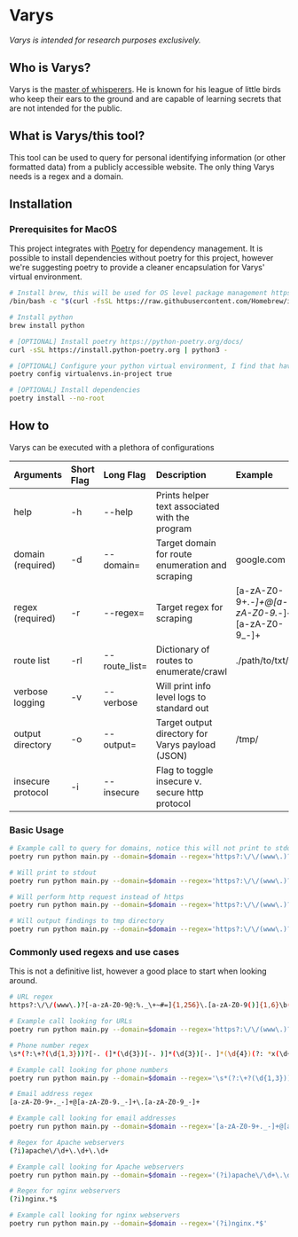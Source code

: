 # Varys
_Varys is intended for research purposes exclusively._

## Who is Varys?
Varys is the [master of whisperers](https://iceandfire.fandom.com/wiki/Varys). He is known for his league of little birds who keep their ears to the ground and are capable of learning secrets that are not intended for the public. 

## What is Varys/this tool? 
This tool can be used to query for personal identifying information (or other formatted data) from a publicly accessible website. The only thing Varys needs is a regex and a domain.

## Installation

### Prerequisites for MacOS

This project integrates with [Poetry](https://python-poetry.org/) for dependency management. It is possible to install
dependencies without poetry for this project, however we're suggesting poetry to provide a cleaner encapsulation for Varys'
virtual environment.

```bash
# Install brew, this will be used for OS level package management https://brew.sh/
/bin/bash -c "$(curl -fsSL https://raw.githubusercontent.com/Homebrew/install/HEAD/install.sh)"

# Install python
brew install python

# [OPTIONAL] Install poetry https://python-poetry.org/docs/
curl -sSL https://install.python-poetry.org | python3 -

# [OPTIONAL] Configure your python virtual environment, I find that having the venv in the project directory to be useful
poetry config virtualenvs.in-project true 

# [OPTIONAL] Install dependencies
poetry install --no-root
```

## How to
Varys can be executed with a plethora of configurations 

| Arguments         | Short Flag | Long Flag     | Description                                      | Example                                          | Default Value        |
|:------------------|:-----------|:--------------|:-------------------------------------------------|:-------------------------------------------------|:---------------------|
| help              | -h         | --help        | Prints helper text associated with the program   |                                                  | off                  |
| domain (required) | -d         | --domain=     | Target domain for route enumeration and scraping | google.com                                       | N/A                  |
| regex (required)  | -r         | --regex=      | Target regex for scraping                        | [a-zA-Z0-9+._-]+@[a-zA-Z0-9._-]+\.[a-zA-Z0-9_-]+ | N/A                  |
| route list        | -rl        | --route_list= | Dictionary of routes to enumerate/crawl          | ./path/to/txt/file                               | ./config/default.txt |
| verbose logging   | -v         | --verbose     | Will print info level logs to standard out       |                                                  | off                  |
| output directory  | -o         | --output=     | Target output directory for Varys payload (JSON) | /tmp/                                            | ./                   |
| insecure protocol | -i         | --insecure    | Flag to toggle insecure v. secure http protocol  |                                                  | off                  |



### Basic Usage
```bash
# Example call to query for domains, notice this will not print to stdout
poetry run python main.py --domain=$domain --regex='https?:\/\/(www\.)?[-a-zA-Z0-9@:%._\+~#=]{1,256}\.[a-zA-Z0-9()]{1,6}\b([-a-zA-Z0-9()!@:%_\+.~#?&\/\/=]*)'

# Will print to stdout
poetry run python main.py --domain=$domain --regex='https?:\/\/(www\.)?[-a-zA-Z0-9@:%._\+~#=]{1,256}\.[a-zA-Z0-9()]{1,6}\b([-a-zA-Z0-9()!@:%_\+.~#?&\/\/=]*)' --verbose

# Will perform http request instead of https
poetry run python main.py --domain=$domain --regex='https?:\/\/(www\.)?[-a-zA-Z0-9@:%._\+~#=]{1,256}\.[a-zA-Z0-9()]{1,6}\b([-a-zA-Z0-9()!@:%_\+.~#?&\/\/=]*)' --insecure

# Will output findings to tmp directory
poetry run python main.py --domain=$domain --regex='https?:\/\/(www\.)?[-a-zA-Z0-9@:%._\+~#=]{1,256}\.[a-zA-Z0-9()]{1,6}\b([-a-zA-Z0-9()!@:%_\+.~#?&\/\/=]*)' --output='/tmp/'
```

### Commonly used regexs and use cases

This is not a definitive list, however a good place to start when looking around.

```bash
# URL regex
https?:\/\/(www\.)?[-a-zA-Z0-9@:%._\+~#=]{1,256}\.[a-zA-Z0-9()]{1,6}\b([-a-zA-Z0-9()!@:%_\+.~#?&\/\/=]*)

# Example call looking for URLs
poetry run python main.py --domain=$domain --regex='https?:\/\/(www\.)?[-a-zA-Z0-9@:%._\+~#=]{1,256}\.[a-zA-Z0-9()]{1,6}\b([-a-zA-Z0-9()!@:%_\+.~#?&\/\/=]*)'

# Phone number regex
\s*(?:\+?(\d{1,3}))?[-. (]*(\d{3})[-. )]*(\d{3})[-. ]*(\d{4})(?: *x(\d+))?\s*

# Example call looking for phone numbers
poetry run python main.py --domain=$domain --regex='\s*(?:\+?(\d{1,3}))?[-. (]*(\d{3})[-. )]*(\d{3})[-. ]*(\d{4})(?: *x(\d+))?\s*'

# Email address regex
[a-zA-Z0-9+._-]+@[a-zA-Z0-9._-]+\.[a-zA-Z0-9_-]+

# Example call looking for email addresses
poetry run python main.py --domain=$domain --regex='[a-zA-Z0-9+._-]+@[a-zA-Z0-9._-]+\.[a-zA-Z0-9_-]+'

# Regex for Apache webservers
(?i)apache\/\d+\.\d+\.\d+

# Example call looking for Apache webservers
poetry run python main.py --domain=$domain --regex='(?i)apache\/\d+\.\d+\.\d+'

# Regex for nginx webservers
(?i)nginx.*$

# Example call looking for nginx webservers
poetry run python main.py --domain=$domain --regex='(?i)nginx.*$'
```

